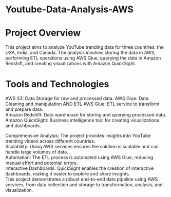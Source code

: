 # Youtube-Data-Analysis-AWS
# Project Overview
This project aims to analyze YouTube trending data for three countries: the USA, India, and Canada. The analysis involves storing the data in AWS, performing ETL operations using AWS Glue, querying the data in Amazon Redshift, and creating visualizations with Amazon QuickSight. <br>
# Tools and Technologies
AWS S3: Data Storage for raw and processed data.
AWS Glue: Data Cleaning and manipulation AND ETL
AWS Glue: ETL service to transform and prepare data. <br>
Amazon Redshift: Data warehouse for storing and querying processed data. <br>
Amazon QuickSight: Business intelligence tool for creating visualizations and dashboards. <br>

Comprehensive Analysis: The project provides insights into YouTube trending videos across different countries. <br>
Scalability: Using AWS services ensures the solution is scalable and can handle large volumes of data. <br>
Automation: The ETL process is automated using AWS Glue, reducing manual effort and potential errors. <br>
Interactive Dashboards: QuickSight enables the creation of interactive dashboards, making it easier to explore and share insights. <br>
This project demonstrates a robust end-to-end data pipeline using AWS services, from data collection and storage to transformation, analysis, and visualization. <br>
